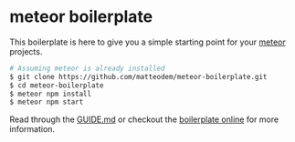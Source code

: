 # meteor boilerplate 

This boilerplate is here to give you a simple starting point for your [meteor](https://www.meteor.com) projects.

```sh
# Assuming meteor is already installed
$ git clone https://github.com/matteodem/meteor-boilerplate.git
$ cd meteor-boilerplate
$ meteor npm install
$ meteor npm start
```

Read through the [GUIDE.md](GUIDE.md) or checkout the [boilerplate online](http://meteor-boilerplate.surge.sh/) for more information.
